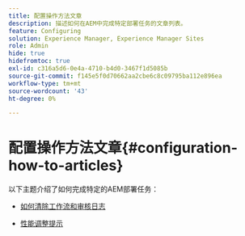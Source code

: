 ```yaml
---
title: 配置操作方法文章
description: 描述如何在AEM中完成特定部署任务的文章列表。
feature: Configuring
solution: Experience Manager, Experience Manager Sites
role: Admin
hide: true
hidefromtoc: true
exl-id: c316a5d6-0e4a-4710-b4d0-3467f1d5085b
source-git-commit: f145e5f0d70662aa2cbe6c8c09795ba112e896ea
workflow-type: tm+mt
source-wordcount: '43'
ht-degree: 0%

---
```


# 配置操作方法文章{#configuration-how-to-articles}

以下主题介绍了如何完成特定的AEM部署任务：

<!--
* [How to Use the Log Viewer](https://helpx.adobe.com/experience-manager/kb/logsviewer.html)
-->

* [如何清除工作流和审核日志](https://experienceleague.adobe.com/en/docs/experience-cloud-kcs/kbarticles/ka-24590)

* [性能调整提示](/help/sites-deploying/configuring-performance.md)

<!--
* [How to Remove Features From the Welcome Screen](/help/sites-developing/customizing-the-welcome-console.md)

* [How to Turn Off the Location Tracker Feature](https://helpx.adobe.com/experience-manager/kb/turn-off-geolocation.html)
-->
